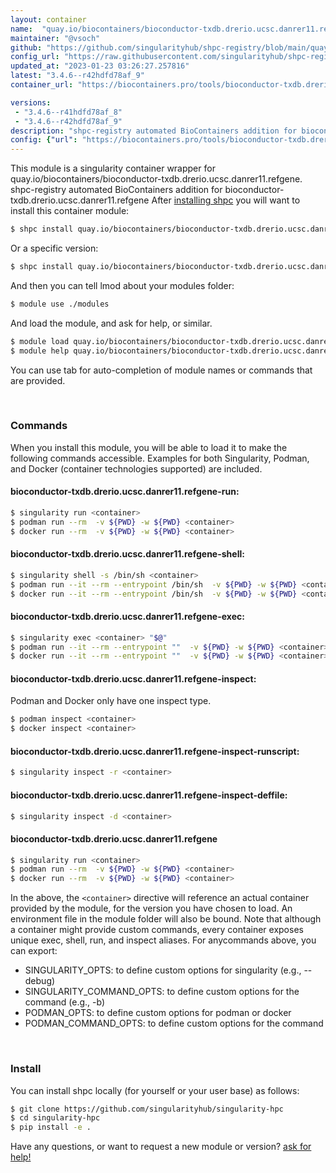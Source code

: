 ```yaml
---
layout: container
name:  "quay.io/biocontainers/bioconductor-txdb.drerio.ucsc.danrer11.refgene"
maintainer: "@vsoch"
github: "https://github.com/singularityhub/shpc-registry/blob/main/quay.io/biocontainers/bioconductor-txdb.drerio.ucsc.danrer11.refgene/container.yaml"
config_url: "https://raw.githubusercontent.com/singularityhub/shpc-registry/main/quay.io/biocontainers/bioconductor-txdb.drerio.ucsc.danrer11.refgene/container.yaml"
updated_at: "2023-01-23 03:26:27.257816"
latest: "3.4.6--r42hdfd78af_9"
container_url: "https://biocontainers.pro/tools/bioconductor-txdb.drerio.ucsc.danrer11.refgene"

versions:
 - "3.4.6--r41hdfd78af_8"
 - "3.4.6--r42hdfd78af_9"
description: "shpc-registry automated BioContainers addition for bioconductor-txdb.drerio.ucsc.danrer11.refgene"
config: {"url": "https://biocontainers.pro/tools/bioconductor-txdb.drerio.ucsc.danrer11.refgene", "maintainer": "@vsoch", "description": "shpc-registry automated BioContainers addition for bioconductor-txdb.drerio.ucsc.danrer11.refgene", "latest": {"3.4.6--r42hdfd78af_9": "sha256:b5f15c962cfc4fd96d9c93a21027f5a34f442b7831d1d74558dcd768c0e89247"}, "tags": {"3.4.6--r41hdfd78af_8": "sha256:8cfe1b1a0dc4132e79ec2066dbdb56502cda06e252b2fbb85022b4c109e0cc6d", "3.4.6--r42hdfd78af_9": "sha256:b5f15c962cfc4fd96d9c93a21027f5a34f442b7831d1d74558dcd768c0e89247"}, "docker": "quay.io/biocontainers/bioconductor-txdb.drerio.ucsc.danrer11.refgene"}
---
```


This module is a singularity container wrapper for quay.io/biocontainers/bioconductor-txdb.drerio.ucsc.danrer11.refgene.
shpc-registry automated BioContainers addition for bioconductor-txdb.drerio.ucsc.danrer11.refgene
After [installing shpc](#install) you will want to install this container module:


```bash
$ shpc install quay.io/biocontainers/bioconductor-txdb.drerio.ucsc.danrer11.refgene
```

Or a specific version:

```bash
$ shpc install quay.io/biocontainers/bioconductor-txdb.drerio.ucsc.danrer11.refgene:3.4.6--r42hdfd78af_9
```

And then you can tell lmod about your modules folder:

```bash
$ module use ./modules
```

And load the module, and ask for help, or similar.

```bash
$ module load quay.io/biocontainers/bioconductor-txdb.drerio.ucsc.danrer11.refgene/3.4.6--r42hdfd78af_9
$ module help quay.io/biocontainers/bioconductor-txdb.drerio.ucsc.danrer11.refgene/3.4.6--r42hdfd78af_9
```

You can use tab for auto-completion of module names or commands that are provided.

<br>

### Commands

When you install this module, you will be able to load it to make the following commands accessible.
Examples for both Singularity, Podman, and Docker (container technologies supported) are included.

#### bioconductor-txdb.drerio.ucsc.danrer11.refgene-run:

```bash
$ singularity run <container>
$ podman run --rm  -v ${PWD} -w ${PWD} <container>
$ docker run --rm  -v ${PWD} -w ${PWD} <container>
```

#### bioconductor-txdb.drerio.ucsc.danrer11.refgene-shell:

```bash
$ singularity shell -s /bin/sh <container>
$ podman run --it --rm --entrypoint /bin/sh  -v ${PWD} -w ${PWD} <container>
$ docker run --it --rm --entrypoint /bin/sh  -v ${PWD} -w ${PWD} <container>
```

#### bioconductor-txdb.drerio.ucsc.danrer11.refgene-exec:

```bash
$ singularity exec <container> "$@"
$ podman run --it --rm --entrypoint ""  -v ${PWD} -w ${PWD} <container> "$@"
$ docker run --it --rm --entrypoint ""  -v ${PWD} -w ${PWD} <container> "$@"
```

#### bioconductor-txdb.drerio.ucsc.danrer11.refgene-inspect:

Podman and Docker only have one inspect type.

```bash
$ podman inspect <container>
$ docker inspect <container>
```

#### bioconductor-txdb.drerio.ucsc.danrer11.refgene-inspect-runscript:

```bash
$ singularity inspect -r <container>
```

#### bioconductor-txdb.drerio.ucsc.danrer11.refgene-inspect-deffile:

```bash
$ singularity inspect -d <container>
```



#### bioconductor-txdb.drerio.ucsc.danrer11.refgene

```bash
$ singularity run <container>
$ podman run --rm  -v ${PWD} -w ${PWD} <container>
$ docker run --rm  -v ${PWD} -w ${PWD} <container>
```


In the above, the `<container>` directive will reference an actual container provided
by the module, for the version you have chosen to load. An environment file in the
module folder will also be bound. Note that although a container
might provide custom commands, every container exposes unique exec, shell, run, and
inspect aliases. For anycommands above, you can export:

 - SINGULARITY_OPTS: to define custom options for singularity (e.g., --debug)
 - SINGULARITY_COMMAND_OPTS: to define custom options for the command (e.g., -b)
 - PODMAN_OPTS: to define custom options for podman or docker
 - PODMAN_COMMAND_OPTS: to define custom options for the command

<br>

### Install

You can install shpc locally (for yourself or your user base) as follows:

```bash
$ git clone https://github.com/singularityhub/singularity-hpc
$ cd singularity-hpc
$ pip install -e .
```

Have any questions, or want to request a new module or version? [ask for help!](https://github.com/singularityhub/singularity-hpc/issues)